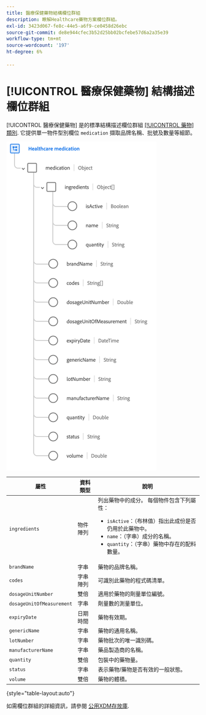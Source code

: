 ```yaml
---
title: 醫療保健藥物結構欄位群組
description: 瞭解Healthcare藥物方案欄位群組。
exl-id: 3423d067-fe8c-44e5-a6f9-ce0458d26ebc
source-git-commit: de8e944cfec3b52d25bb02bcfebe57d6a2a35e39
workflow-type: tm+mt
source-wordcount: '197'
ht-degree: 6%

---
```


# [!UICONTROL 醫療保健藥物] 結構描述欄位群組

[!UICONTROL 醫療保健藥物] 是的標準結構描述欄位群組 [[!UICONTROL 藥物] 類別](../../classes/medication.md). 它提供單一物件型別欄位 `medication` 擷取品牌名稱、批號及數量等細節。

![](../../images/field-groups/healthcare-medication.png)

| 屬性 | 資料類型 | 說明 |
| --- | --- | --- |
| `ingredients` | 物件陣列 | 列出藥物中的成分。 每個物件包含下列屬性： <ul><li>`isActive`：（布林值）指出此成份是否仍用於此藥物中。</li><li>`name`：（字串）成分的名稱。</li><li>`quantity`：（字串）藥物中存在的配料數量。</li></ul> |
| `brandName` | 字串 | 藥物的品牌名稱。 |
| `codes` | 字串陣列 | 可識別此藥物的程式碼清單。 |
| `dosageUnitNumber` | 雙倍 | 適用於藥物的劑量單位編號。 |
| `dosageUnitOfMeasurement` | 字串 | 劑量數的測量單位。 |
| `expiryDate` | 日期時間 | 藥物有效期。 |
| `genericName` | 字串 | 藥物的通用名稱。 |
| `lotNumber` | 字串 | 藥物批次的唯一識別碼。 |
| `manufacturerName` | 字串 | 藥品製造商的名稱。 |
| `quantity` | 雙倍 | 包裝中的藥物量。 |
| `status` | 字串 | 表示藥物/藥物是否有效的一般狀態。 |
| `volume` | 雙倍 | 藥物的體積。 |

{style="table-layout:auto"}

如需欄位群組的詳細資訊，請參閱 [公用XDM存放庫](https://github.com/adobe/xdm/blob/master/components/fieldgroups/medication/healthcare-medication.schema.json).
